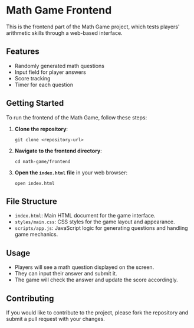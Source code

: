 # Math Game Frontend

This is the frontend part of the Math Game project, which tests players' arithmetic skills through a web-based interface.

## Features

- Randomly generated math questions
- Input field for player answers
- Score tracking
- Timer for each question

## Getting Started

To run the frontend of the Math Game, follow these steps:

1. **Clone the repository**:
   ```
   git clone <repository-url>
   ```

2. **Navigate to the frontend directory**:
   ```
   cd math-game/frontend
   ```

3. **Open the `index.html` file** in your web browser:
   ```
   open index.html
   ```

## File Structure

- `index.html`: Main HTML document for the game interface.
- `styles/main.css`: CSS styles for the game layout and appearance.
- `scripts/app.js`: JavaScript logic for generating questions and handling game mechanics.

## Usage

- Players will see a math question displayed on the screen.
- They can input their answer and submit it.
- The game will check the answer and update the score accordingly.

## Contributing

If you would like to contribute to the project, please fork the repository and submit a pull request with your changes.